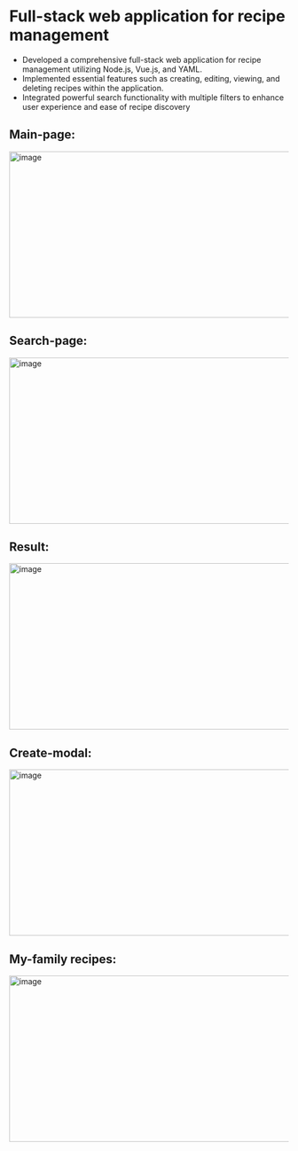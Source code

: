# Full-stack web application for recipe management 
* Developed a comprehensive full-stack web application for recipe management utilizing Node.js, Vue.js, and YAML.
* Implemented essential features such as creating, editing, viewing, and deleting recipes within the application.
* Integrated powerful search functionality with multiple filters to enhance user experience and ease of recipe discovery



## Main-page:

<img width="600" height="300" alt="image" src="https://user-images.githubusercontent.com/81624047/188325979-9a8e5d5f-5564-4771-bb4c-0345c4ba54b8.png">


## Search-page:

<img width="600" height="300" alt="image" src="https://user-images.githubusercontent.com/81624047/188326139-f0af740c-1f99-46f7-96a9-2f552314f29d.png">


## Result:

<img width="600" height="300" alt="image" src="https://user-images.githubusercontent.com/81624047/188326149-0b84ef64-4539-4f25-b399-b8152019930a.png">


## Create-modal:

<img width="600" height="300" alt="image" src="https://user-images.githubusercontent.com/81624047/188326160-bcd4948b-d2d4-487d-a1d3-cd4b7c0ccd89.png">


## My-family recipes:

<img width="600" height="300" alt="image" src="https://user-images.githubusercontent.com/81624047/188326167-bd26f851-c129-4211-9f2f-6c9dc89a7e09.png">
